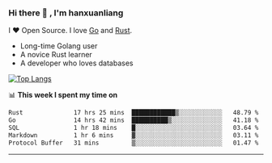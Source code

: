 ### Hi there 👋 , I'm hanxuanliang

<!--
**hanxuanliang/hanxuanliang** is a ✨ _special_ ✨ repository because its `README.md` (this file) appears on your GitHub profile.

Here are some ideas to get you started:

- 🔭 I’m currently working on ...
- 🌱 I’m currently learning ...
- 👯 I’m looking to collaborate on ...
- 🤔 I’m looking for help with ...
- 💬 Ask me about ...
- 📫 How to reach me: ...
- 😄 Pronouns: ...
- ⚡ Fun fact: ...
-->
I ❤ Open Source. I love [Go](https://golang.org) and [Rust](https://www.rust-lang.org/zh-CN/).

* Long-time Golang user
* A novice Rust learner
* A developer who loves databases

[![Top Langs](https://github-readme-stats.vercel.app/api?username=hanxuanliang&show_icons=true&count_private=true&line_height=40)](https://github.com/anuraghazra/github-readme-stats)

📊 **This week I spent my time on**
<!--START_SECTION:waka-->

```txt
Rust              17 hrs 25 mins  ████████████▒░░░░░░░░░░░░   48.79 %
Go                14 hrs 42 mins  ██████████▒░░░░░░░░░░░░░░   41.18 %
SQL               1 hr 18 mins    █░░░░░░░░░░░░░░░░░░░░░░░░   03.64 %
Markdown          1 hr 6 mins     ▓░░░░░░░░░░░░░░░░░░░░░░░░   03.11 %
Protocol Buffer   31 mins         ▒░░░░░░░░░░░░░░░░░░░░░░░░   01.47 %
```

<!--END_SECTION:waka-->

***
